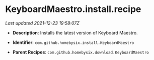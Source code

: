 # KeyboardMaestro.install.recipe

_Last updated 2021-12-23 19:58:07Z_

- **Description**: Installs the latest version of Keyboard Maestro.

- **Identifier**: `com.github.homebysix.install.KeyboardMaestro`

- **Parent Recipes**: `com.github.homebysix.download.KeyboardMaestro`